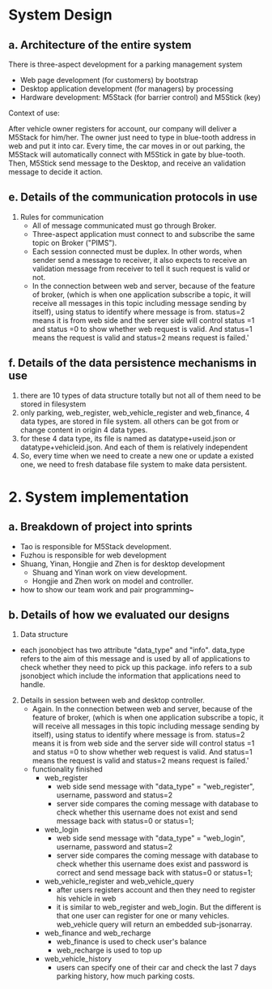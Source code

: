 # System Design

## a. Architecture of the entire system

There is three-aspect development for a parking management system

+ Web page development (for customers) by bootstrap
+ Desktop application development (for managers) by processing
+ Hardware development: M5Stack (for barrier control) and M5Stick (key) 

Context of use:

After vehicle owner registers for account, our company will deliver a M5Stack for him/her.  The owner just need to type in blue-tooth address in web and put it into car. Every time, the car moves in or out parking, the M5Stack will automatically connect with M5Stick in gate by blue-tooth. Then, M5Stick send message to the Desktop, and receive an validation message to decide it action.







## e. Details of the communication protocols in use



1. Rules for communication
   - All of message communicated must go through Broker.
   - Three-aspect application must connect to and subscribe the same topic on Broker ("PIMS").
   - Each session connected must be duplex. In other words, when sender send a message to receiver, it also expects to receive an validation message from receiver to tell it such request is valid or not.
   - In the connection between web and server, because of the feature of broker, (which is when one application subscribe a topic, it will receive all messages in this topic including message sending by itself),  using status to identify where message is from. status=2 means it is from web side and the server side will control status =1 and status =0 to show whether web request is valid. And status=1 means the request is valid and status=2 means request is failed.'

## f. Details of the data persistence mechanisms in use

1. there are 10 types of data structure  totally but not all of them need to be stored in filesystem
2. only parking, web_register, web_vehicle_register and web_finance, 4 data types,  are stored in file system. all others can be got from or change content in  origin 4 data types.
3. for these 4 data type, its file is named as datatype+useid.json or datatype+vehicleid.json. And each of them is relatively independent
4. So, every time when we need to create a new one or update a existed one, we need to fresh database file system to make data persistent.

# 2. System implementation

## a. Breakdown of project into sprints

+ Tao is responsible for M5Stack development.
+ Fuzhou is responsible for web development
+ Shuang, Yinan, Hongjie and Zhen is for desktop development
  +  Shuang and Yinan work on view development.
  + Hongjie and Zhen work on model and controller.
+ how to show our team work and pair programming~

## b. Details of how we evaluated our designs

1. Data structure

+ each jsonobject has two attribute "data_type" and "info". data_type refers to the aim of this message and is used by all of applications to check whether they need to pick up this package. info refers to a sub jsonobject which include the information that applications need to handle.

2. Details in session between web and desktop controller.
   + Again. In the connection between web and server, because of the feature of broker, (which is when one application subscribe a topic, it will receive all messages in this topic including message sending by itself),  using status to identify where message is from. status=2 means it is from web side and the server side will control status =1 and status =0 to show whether web request is valid. And status=1 means the request is valid and status=2 means request is failed.'
   + functionality finished
     + web_register
       + web side send message with "data_type" = "web_register", username, password and status=2
       + server side compares the coming message with database to check whether this username does not exist and send message back with status=0 or status=1;
     + web_login
       + web side send message with "data_type" = "web_login", username, password and status=2
       + server side compares the coming message with database to check whether this username does exist and password is correct  and send message back with status=0 or status=1;
     + web_vehicle_register and web_vehicle_query
       + after users registers account and then they need to register his vehicle in web
       + it is similar to web_register and web_login. But the different is that one user can register for one or many vehicles. web_vehicle query will return an embedded sub-jsonarray.
     + web_finance and web_recharge
       + web_finance is used to check user's balance
       + web_recharge is used to top up
     + web_vehicle_history
       + users can specify one of their car and check the last 7 days parking history, how much parking costs.
